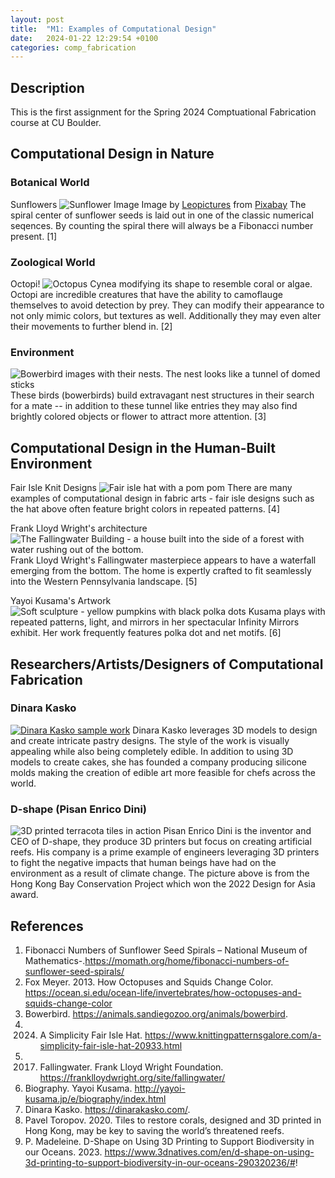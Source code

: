 ```yaml
---
layout: post
title:  "M1: Examples of Computational Design"
date:   2024-01-22 12:29:54 +0100
categories: comp_fabrication
---
```

## Description
This is the first assignment for the Spring 2024 Comptuational Fabrication course at CU Boulder.

## Computational Design in Nature
### Botanical World
Sunflowers
![Sunflower Image](../assets/images/sunflower.jpg)
Image by <a href="https://pixabay.com/users/ulleo-1834854/?utm_source=link-attribution&utm_medium=referral&utm_campaign=image&utm_content=1627193">Leopictures</a> from <a href="https://pixabay.com//?utm_source=link-attribution&utm_medium=referral&utm_campaign=image&utm_content=1627193">Pixabay</a>
The spiral center of sunflower seeds is laid out in one of the classic numerical seqences.  By counting the spiral there will always be a Fibonacci number present. [1]

### Zoological World
Octopi!
![Octopus Cynea modifying its shape to resemble coral or algae.](../assets/images/OctopusCamoflauge.jpg)
Octopi are incredible creatures that have the ability to camoflauge themselves to avoid detection by prey.  They can modify their appearance to not only mimic colors, but textures as well.  Additionally they may even alter their movements to further blend in. [2]

### Environment
![Bowerbird images with their nests.   The nest looks like a tunnel of domed sticks](../assets/images/bowerbird_nests.jpeg)
These birds (bowerbirds) build extravagant nest structures in their search for a mate -- in addition to these tunnel like entries they may also find brightly colored objects or flower to attract more attention. [3]

## Computational Design in the Human-Built Environment
Fair Isle Knit Designs
![Fair isle hat with a pom pom](../assets/images/fair_isle_hat.jpeg)
There are many examples of computational design in fabric arts - fair isle designs such as the hat above often feature bright colors in repeated patterns. [4]

Frank Lloyd Wright's architecture
![The Fallingwater Building - a house built into the side of a forest with water rushing out of the bottom.](../assets/images/fallingwater.jpeg)
Frank Lloyd Wright's Fallingwater masterpiece appears to have a waterfall emerging from the bottom.  The home is expertly crafted to fit seamlessly into the Western Pennsylvania landscape. [5]

Yayoi Kusama's Artwork
![Soft sculpture - yellow pumpkins with black polka dots](../assets/images/kusama.gif)
Kusama plays with repeated patterns, light, and mirrors in her spectacular Infinity Mirrors exhibit.  Her work frequently features polka dot and net motifs. [6]
## Researchers/Artists/Designers of Computational Fabrication
### Dinara Kasko
[![Dinara Kasko sample work](https://img.youtube.com/vi/9NE2jAo8bRY/0.jpg)](https://www.youtube.com/watch?v=9NE2jAo8bRY)
Dinara Kasko leverages 3D models to design and create intricate pastry designs.  The style of the work is visually appealing while also being completely edible.  In addition to using 3D models to create cakes, she has founded a company producing silicone molds making the creation of edible art more feasible for chefs across the world.

### D-shape (Pisan Enrico Dini)
![3D printed terracota tiles in action](../assets/images/coral_reef.webp)
Pisan Enrico Dini is the inventor and CEO of D-shape, they produce 3D printers but focus on creating artificial reefs.  His company is a prime example of engineers leveraging 3D printers to fight the negative impacts that human beings have had on the environment as a result of climate change.  The picture above is from the Hong Kong Bay Conservation Project which won the 2022 Design for Asia award.
## References
1. Fibonacci Numbers of Sunflower Seed Spirals – National Museum of Mathematics-.https://momath.org/home/fibonacci-numbers-of-sunflower-seed-spirals/
2. Fox Meyer. 2013. How Octopuses and Squids Change Color. https://ocean.si.edu/ocean-life/invertebrates/how-octopuses-and-squids-change-color
3. Bowerbird. https://animals.sandiegozoo.org/animals/bowerbird.
4. 2024. A Simplicity Fair Isle Hat. https://www.knittingpatternsgalore.com/a-simplicity-fair-isle-hat-20933.html 
5. 2017. Fallingwater. Frank Lloyd Wright Foundation. https://franklloydwright.org/site/fallingwater/
6. Biography. Yayoi Kusama. http://yayoi-kusama.jp/e/biography/index.html
7. Dinara Kasko. https://dinarakasko.com/.
8. Pavel Toropov. 2020. Tiles to restore corals, designed and 3D printed in Hong Kong, may be key to saving the world’s threatened reefs.
9. P. Madeleine. D-Shape on Using 3D Printing to Support Biodiversity in our Oceans. 2023. https://www.3dnatives.com/en/d-shape-on-using-3d-printing-to-support-biodiversity-in-our-oceans-290320236/#!
